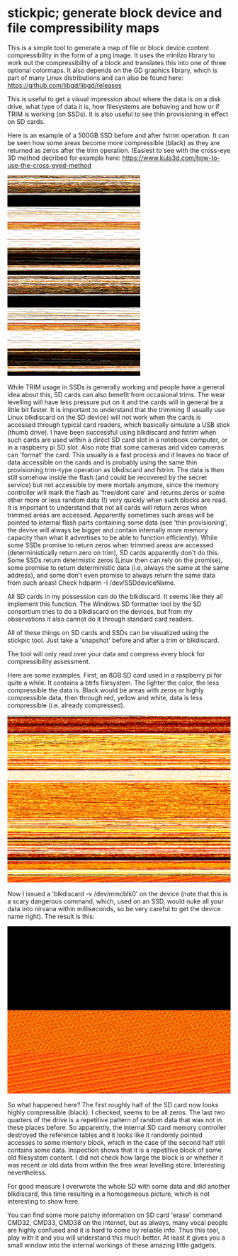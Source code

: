 # stickpic; generate block device and file compressibility maps

This is a simple tool to generate a map of file or block device content compressibility in the form of a png image.
It uses the minilzo library to work out the compressibility of a block and translates this into one of three optional colormaps.
It also depends on the GD graphics library, which is part of many Linux distributions and can also be found here:
https://github.com/libgd/libgd/releases

This is useful to get a visual impression about where the data is on a disk drive, what type of data it is, how filesystems are
behaving and how or if TRIM is working (on SSDs). It is also useful to see thin provisioning in effect on SD cards.

Here is an example of a 500GB SSD before and after fstrim operation. It can be seen how some areas become more compressible (black) as they are returned as zeros after the trim operation. (Easiest to see with the cross-eye 3D method decribed for example here: https://www.kula3d.com/how-to-use-the-cross-eyed-method

![500GB SSD before fstrim](doc/SSD.png)
![500GB SSD after fstrim](doc/SSDtrimmed.png)


While TRIM usage in SSDs is generally working and people have a general idea about this, SD cards can also benefit from occasional
trims. The wear levelling will have less pressure put on it and the cards will in general be a little bit faster.
It is important to understand that the trimming (I usually use Linux blkdiscard on the SD device) will not work when the cards is
accessed through typical card readers, which basically simulate a USB stick (thumb drive).
I have been successful using blkdiscard and fstrim when such cards are
used within a direct SD card slot in a notebook computer, or in a raspberry pi SD slot.
Also note that some cameras and video cameras can 'format' the card. This usually is a fast process and it leaves no trace of data
accessible on the cards and is probably using the same thin provisioning trim-type operation as blkdiscard and fstrim. The data is then
still somehow inside the flash (and could be recovered by the secret service) but not accessible by mere mortals anymore,
since the memory controller will mark the flash as 'free/dont care' and returns zeros or some other more or less random data (!) very
quickly when such blocks are read. It is important to understand that not all cards will return zeros when trimmed areas are accessed.
Apparently sometimes such areas will be pointed to internal flash parts containing some data (see 'thin provisioning', the devive will
always be bigger and contain internally more memory capacity than what it advertises to be able to function efficiently). While some
SSDs promise to return zeros when trimmed areas are accessed (deterministically return zero on trim), SD cards apparently 
don't do this. Some SSDs return determistic zeros (Linux then can rely on the promise), some promise to return deterministic data 
(i.e. always the same at the same address), and some don't even promise to always return the same data from such areas!
Check hdparm -I /dev/SSDdeviceName.

All SD cards in my possession can do the blkdiscard. It seems like they all implement this function. The Windows SD formatter tool by
the SD consortium tries to do a blkdiscard on the devices, but from my observations it also cannot do it through standard card readers.

All of these things on SD cards and SSDs can be visualized using the stickpic tool. Just take a 'snapshot' before and after a trim or
blkdiscard.

The tool will only read over your data and compress every block for compressibility assessment.

Here are some examples. First, an 8GB SD card used in a raspberry pi for quite a while. It contains a btrfs filesystem.
The lighter the color, the less compressible the data is. Black would be areas with zeros or highly compressible data,
then through red, yellow and white, data is less compressible (i.e. already compressed).

![8GB SD before blkdiscard](doc/example01.png)

Now I issued a 'blkdiscard -v /dev/mmcblk0' on the device (note that this is a scary dangerous command, which, used on an SSD,
would nuke all your data into nirvana within milliseconds, so be very careful to get the device name right). The result is this:

![8GB SD after blkdiscard](doc/example02.png)

So what happened here? The first roughly half of the SD card now looks highly compressible (black). I checked, seems to be all zeros.
The last two quarters of the drive is a repetitive pattern of random data that was not in these places before.
So apparently, the internal SD card memory controller destroyed the reference tables and it looks like it randomly
pointed accesses to some memory block, which in the
case of the second half still contains some data. Inspection shows that it is a repetitive block of some old filesystem content.
I did not check how large the block is or whether it was recent or old data from within the free wear levelling store.
Interesting nevertheless.

For good measure I overwrote the whole SD with some data and did another blkdiscard, this time resulting in a homogeneous picture,
which is not interesting to show here.

You can find some more patchy information on SD card 'erase' command CMD32, CMD33, CMD38 on the internet, but as always, many
vocal people are highly confused and it is hard to come by reliable info. Thus this tool, play with it and you will understand
this much better. At least it gives you a small window into the internal workings of these amazing little gadgets.

